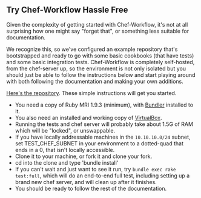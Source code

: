 Try Chef-Workflow Hassle Free
-----------------------------

Given the complexity of getting started with Chef-Workflow, it's not at all
surprising how one might say "forget that", or something less suitable for
documentation.

We recognize this, so we've configured an example repository that's
bootstrapped and ready to go with some basic cookbooks (that have tests) and
some basic integration tests. Chef-Workflow is completely self-hosted, from the
chef-server up, so the environment is not only isolated but you should just be
able to follow the instructions below and start playing around with both
following the documentation and making your own additions.

[Here's the repository](https://github.com/chef-workflow/chef-workflow-example).
These simple instructions will get you started. 

* You need a copy of Ruby MRI 1.9.3 (minimum), with [Bundler](http://gembundler.com) installed to it.
* You also need an installed and working copy of [VirtualBox](http://virtualbox.org).
* Running the tests and chef server will probably take about 1.5G of RAM which will be "locked", or unswappable.
* If you have locally addressable machines in the `10.10.10.0/24` subnet, set TEST_CHEF_SUBNET in your environment to a dotted-quad that ends in a 0, that isn't locally accessible.
* Clone it to your machine, or fork it and clone your fork.
* cd into the clone and type 'bundle install'
* If you can't wait and just want to see it run, try `bundle exec rake test:full`, which will do an end-to-end full test, including setting up a brand new chef server, and will clean up after it finishes.
* You should be ready to follow the rest of the documentation.
